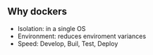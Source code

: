  ## Why dockers  
- Isolation: in a single OS
- Environment: reduces enviroment variances
- Speed: Develop, Buil, Test, Deploy

